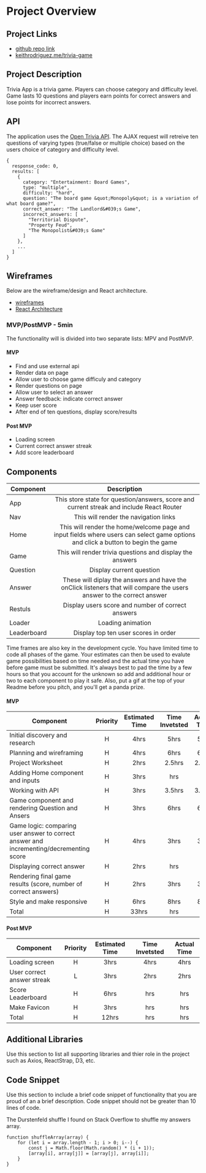 # Project Overview

## Project Links

- [github repo link](https://github.com/keithro/trivia-game)
- [keithrodriguez.me/trivia-game](http://www.keithrodriguez.me/trivia-game/)

## Project Description

Trivia App is a trivia game. Players can choose category and difficulty level. Game lasts 10 questions and players earn points for correct answers and lose points for incorrect answers.

## API

The application uses the [Open Trivia API](https://opentdb.com/api_config.php). The AJAX request will retreive ten questions of varying types (true/false or multiple choice) based on the users choice of category and difficulty level.


```
{
  response_code: 0,
  results: [
    {
      category: "Entertainment: Board Games",
      type: "multiple",
      difficulty: "hard",
      question: "The board game &quot;Monopoly&quot; is a variation of what board game?",
      correct_answer: "The Landlord&#039;s Game",
      incorrect_answers: [
        "Territorial Dispute",
        "Property Feud",
        "The Monopolist&#039;s Game"
      ]
    },
    ...
  ]
}
```


## Wireframes

Below are the wireframe/design and React architecture.

- [wireframes](trivia-game.JPG)
- [React Architecture](https://viewer.diagrams.net/?tags=%7B%7D&highlight=0000ff&edit=_blank&layers=1&nav=1&title=trivia.drawio#R7Vxdm5o4FP41XnYeIIB4qc5HuzvbbXe2O52rPhEyyorEhjhqf%2F0m8k0QQVRwhxsfcggxyXnPez6C9sB4sXkgcDn7A1vI6SmStemB256i9A3APrlg6wt0RfUFU2JbvkiOBU%2F2LxQIpUC6si3kpTpSjB1qL9NCE7suMmlKBgnB63S3V%2Bykv3UJp0gQPJnQEaXPtkVnvtRQ%2BrH8I7Kns%2FCbZX3g31nAsHOwEm8GLbxOiMBdD4wJxtS%2FWmzGyOF7F%2B7L86fts%2FM41x9%2B%2B%2Br9hN9Gv%2F%2F9%2BZ8P%2FmD3VR6JlkCQS48e2h3e%2FljMf2ADqvff1i9%2Fff%2B5ph8U3R%2F7DTqrYMOCxdJtuIPIYhsaNDGhMzzFLnTuYunImyNq8s2SWCPu8ojxkgllJvwXUboNwAFXFDPRjC6c4K4DJ8gZQXM%2BJXjlWmPsYMJuudjlo79il4aingJUXR1ot%2FxbKcFzlLjD7qmaxZ%2BwHSchn0DTsACT%2B0vj68lg48DGBv08vCImKugXYIpCMkW0aNe1CD7M7BBeIEq27EGCHEjtt%2FTsYGAA06hfrGR2Eei5Apz6gso%2FspHZUM%2FsYXN3qTts%2BqMJYVdTGm1cAhPrmU3R0xLutmPNiCOtUK6yQNsyW%2Bho6kDPC%2FDhqy20Rd47MiypQHf7tb3DDLJKYamawt8QoWiT0IaosvCuGpDENtNex5wjh0QyS%2FBN2K%2BOlnMxJhsttmwLvcLVDmOnM27kWkPuL2JlM8m9zXdtN%2Fuaxp806v1mVcOmg0e%2FYJtNJwKWKqWBNcjgxeek4KEYMmwn4DbRbck7eOW%2FRpYyziTTXynuzy78GcT4jbbkeEgDrYP0uSCd76feFaZVvQlMtzkAOw%2Bm2YZ951O90cLmSzDzXeN2k2pto1aztgDAZWwBtMIW9Cb4XZWvCfqHAHnx9OQwhAfvic77oAEISwKbD5dLAdWHsqeaKVASsTGOe%2FkpTVl87U19QCb1UZrOfBRBB5%2FhWzt0UCY5Pb2G5IwhNJ6bKqKZXBPzXzDo2dg08RhrvQST59fxQ7xxoUApWQQrosDDyUWbnJE4Tn%2BP0YQD%2Beu7vFdrIkcRGbU95trmInFB8fcS2XctjtYGhToOtj12etIJVBzRpFyWJOWITr8gYrOVIxL0KQ%2BXmPAT1GnyirVtpthTzsNT3zCGQyDiaaSMB8NRm%2FCk1g3%2F6%2Fl8sXg3%2FPKJCUy4e3gCPYYjRcIu3xwHbpkm2c0Ztk3kCVAkM7yYrNgcRwfiuBQkBeVJyJAMI4cMJASQ3uqgTjGynqB%2Fo4lxnZQT18mSdiYlA7XzFCe07LLnibVrU%2FUsWzxQfMTQ4varwwW3R3fiLXvVTxGLbfegetpru0LQ13hGpp6kDJ3e8WbM%2BCp9OCibNKmXenOgcJpJH%2B56a0REB%2F1eTVvLVsOaN%2B0rzt5aV2M%2FbMmgrM%2BW8nF0GUtWQQMYOLYK1mEn29GoiZ2jSlXZM8Gwrlz2PD3T%2F0y1KiCw3QPkr7R1%2FinXPzUfegLxRbVb2%2BMVADbc1xXyqM1rAp3%2BclOH5uMLMBD0d28zt8BETyYmnelF%2FLnvSKG50LB%2FRBRw2iRvX0wQ3asWE1R6beN68kO1bI239ise9c4MivHUkjMDTbnpTg1KI0qtG2vWQ5RxeUR1GBC00GyuKp4cjfGC70LypAjuClF8NbjHf01GCP81WSw%2F9gCpwN1VP05qUziiaelwBMg54Uj%2B8dG54hFNfAH0TM4i8ghdrJFP%2BK0%2FddKKq5jnjTXOB59rdymlwdNooKqKNYf8XNWbwSW%2FNLeOzYBEwGGHMfEh9ziJBJHq%2F1xRNgwKtRf8QFKr6GU0XZP7SFSyJZkIKXvxdC4%2FkslqFV10I3qOFzHO5kSKS9sdMTRDDIOyxNBsrCkWs4b5AWTHDFWZAWhNM4PWJDPcyHI%2FxQ43sqIdYIgqNYr%2FJW2EkGk5bYTTTKaoK7LbA0V6ogTBeYk%2FVegopSqlqDkl9BNRCmvGf%2B3in07G%2F48D7v4D)


### MVP/PostMVP - 5min

The functionality will is divided into two separate lists: MPV and PostMVP. 

#### MVP
- Find and use external api 
- Render data on page 
- Allow user to choose game difficuly and category
- Render questions on page
- Allow user to select an answer
- Answer feedback: indicate correct answer
- Keep user score
- After end of ten questions, display score/results

#### Post MVP
- Loading screen
- Current correct answer streak
- Add score leaderboard

## Components

| Component | Description | 
| --- | :---: |  
| App | This store state for question/answers, score and current streak and include React Router| 
| Nav | This will render the navigation links | 
| Home | This will render the home/welcome page and input fields where users can select game options and click a button to begin the game | 
| Game | This will render trivia questions and display the answers | 
| Question | Display current question | 
| Answer | These will diplay the answers and have the onClick listeners that will compare the users answer to the correct answer | 
| Restuls | Display users score and number of correct answers | 
| Loader | Loading animation | 
| Leaderboard | Display top ten user scores in order | 


Time frames are also key in the development cycle.  You have limited time to code all phases of the game.  Your estimates can then be used to evalute game possibilities based on time needed and the actual time you have before game must be submitted. It's always best to pad the time by a few hours so that you account for the unknown so add and additional hour or two to each component to play it safe. Also, put a gif at the top of your Readme before you pitch, and you'll get a panda prize.

#### MVP
| Component | Priority | Estimated Time | Time Invetsted | Actual Time |
| --- | :---: |  :---: | :---: | :---: |
| Initial discovery and research | H | 4hrs| 5hrs | 5hrs |
| Planning and wireframing | H | 4hrs| 6hrs | 6hrs |
| Project Worksheet | H | 2hrs| 2.5hrs | 2.5hrs |
| Adding Home component and inputs | H | 3hrs| hrs | hrs |
| Working with API | H | 3hrs| 3.5hrs | 3.5hrs |
| Game component and rendering Question and Ansers | H | 3hrs| 6hrs | 6hrs |
| Game logic: comparing user answer to correct answer and incrementing/decrementing score | H | 4hrs| 3hrs | 3hrs |
| Displaying correct answer | H | 2hrs| hrs | hrs |
| Rendering final game results (score, number of correct answers) | H | 2hrs| 3hrs | 3hrs |
| Style and make responsive | H | 6hrs| 8hrs | 8hrs |
| Total | H | 33hrs| hrs | hrs |

#### Post MVP
| Component | Priority | Estimated Time | Time Invetsted | Actual Time |
| --- | :---: |  :---: | :---: | :---: |
| Loading screen | H | 3hrs| 4hrs | 4hrs |
| User correct answer streak | L | 3hrs| 2hrs | 2hrs |
| Score Leaderboard | H | 6hrs| hrs | hrs |
| Make Favicon | H | 3hrs| hrs | hrs |
| Total | H | 12hrs| hrs | hrs |

## Additional Libraries
 Use this section to list all supporting libraries and thier role in the project such as Axios, ReactStrap, D3, etc. 

## Code Snippet

Use this section to include a brief code snippet of functionality that you are proud of an a brief description.  Code snippet should not be greater than 10 lines of code. 


The Durstenfeld shuffle I found on Stack Overflow to shuffle my answers array.
```
function shuffleArray(array) {
    for (let i = array.length - 1; i > 0; i--) {
        const j = Math.floor(Math.random() * (i + 1));
        [array[i], array[j]] = [array[j], array[i]];
    }
}
```
